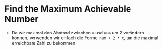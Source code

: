 # Find the Maximum Achievable Number

- Da wir maximal den Abstand zwischen `x` und `num` um 2 verändern können, verwenden wir einfach die Formel `num + 2 * t`, um die maximal erreichbare Zahl zu bekommen.
